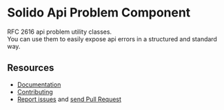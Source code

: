 Solido Api Problem Component
============================

RFC 2616 api problem utility classes.  
You can use them to easily expose api errors in a structured and standard way.

Resources
---------

- [Documentation](https://solid-o.github.io/docs/#)
- [Contributing](https://solid-o.github.io/docs/#/CONTRIBUTING)
- [Report issues](https://github.com/solid-o/api-problem/issues/new) and [send Pull Request](https://github.com/solid-o/api-problem/pulls)
